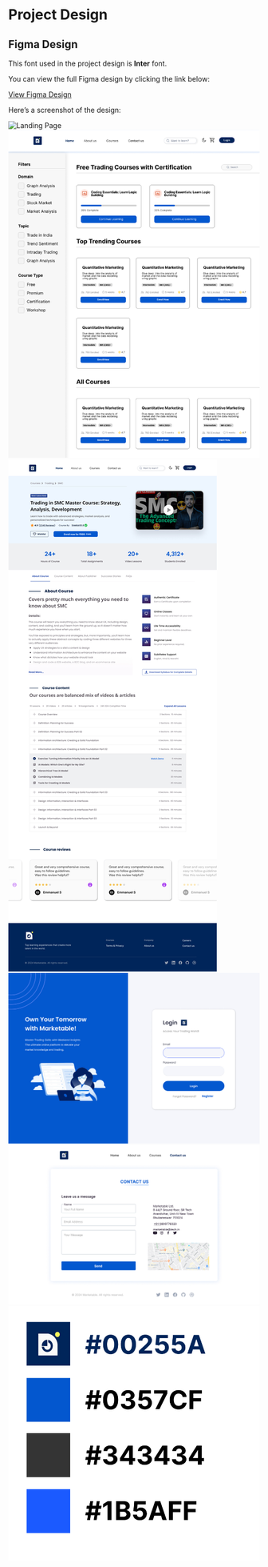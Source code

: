 # Project Design

## Figma Design
This font used in the project design is **Inter** font.


You can view the full Figma design by clicking the link below:

[View Figma Design](https://www.figma.com/design/oOKxcAuk43U2Wl7nq0T9zs/(Priti)-Marketable?node-id=122-367&t=sfmLx6EMPxTMDpoQ-1)

Here’s a screenshot of the design:

![Landing Page](assets/marketable_landing_page.jpg)
![Course Page](assets/Courses.jpg)
![Course Details Page](assets/Course_Details.jpg)
![Login Page](assets/Login_page.jpg)
![Contact Page](assets/Contact_us.jpg)
![Contact Page](assets/ColorGuide.png)



